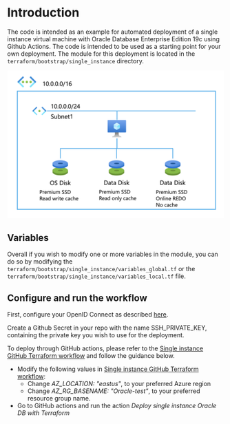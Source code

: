 # Introduction

The code is intended as an example for automated deployment of a single instance virtual machine with Oracle Database Enterprise Edition 19c using Github Actions. The code is intended to be used as a starting point for your own deployment. The module for this deployment is located in the `terraform/bootstrap/single_instance` directory.

<img src="../media/single_vm.png" />

## Variables

Overall if you wish to modify one or more variables in the module, you can do so by modifying the `terraform/bootstrap/single_instance/variables_global.tf`  or the `terraform/bootstrap/single_instance/variables_local.tf` file.

## Configure and run the workflow

First, configure your OpenID Connect as described [here](https://learn.microsoft.com/en-us/azure/developer/github/connect-from-azure?tabs=azure-portal%2Cwindows#use-the-azure-login-action-with-openid-connect).

Create a Github Secret in your repo with the name SSH_PRIVATE_KEY, containing the private key you wish to use for the deployment.

To deploy through GitHub actions, please refer to the [Single instance GitHub Terraform workflow](../blob/main/.github/workflows/full-si-tf-deploy.yml) and follow the guidance below.

- Modify the following values in [Single instance GitHub Terraform workflow](../blob/main/.github/workflows/full-si-tf-deploy.yml):
  - Change _AZ_LOCATION: "eastus"_, to your preferred Azure region
  - Change _AZ_RG_BASENAME: "Oracle-test"_, to your preferred resource group name.
- Go to GitHub actions and run the action *Deploy single instance Oracle DB with Terraform*
